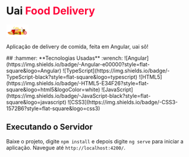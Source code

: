 <h1>Uai <span style="color: #ff033c">Food Delivery</span></h1>

<img src="./src/assets/header/food.jpg" width="60"></img>

<p>Aplicação de delivery de comida, feita em Angular, uai sô!</p>
## :hammer: **Tecnologias Usadas** :wrench:
  ![Angular](https://img.shields.io/badge/-Angular-e00000?style=flat-square&logo=Angular)
  ![TypeScript](https://img.shields.io/badge/-TypeScript-black?style=flat-square&logo=typescript)
  ![HTML5](https://img.shields.io/badge/-HTML5-E34F26?style=flat-square&logo=html5&logoColor=white)
  ![JavaScript](https://img.shields.io/badge/-JavaScript-black?style=flat-square&logo=javascript)
  ![CSS3](https://img.shields.io/badge/-CSS3-1572B6?style=flat-square&logo=css3)

## Executando o Servidor

Baixe o projeto, digite `npm install` e depois digite `ng serve` para iniciar a aplicação. Navegue até `http://localhost:4200/`.